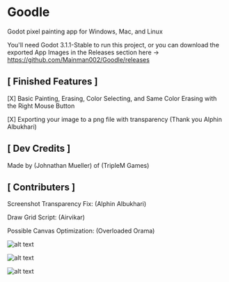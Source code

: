 # Goodle
Godot pixel painting app for Windows, Mac, and Linux

You'll need Godot 3.1.1-Stable to run this project, or you can download the exported App Images in the Releases section here -> https://github.com/Mainman002/Goodle/releases

[ Finished Features ]
-

[X] Basic Painting, Erasing, Color Selecting, and Same Color Erasing with the Right Mouse Button

[X] Exporting your image to a png file with transparency (Thank you Alphin Albukhari)

[ Dev Credits ]
-
 Made by (Johnathan Mueller) of (TripleM Games) 

[ Contributers ]
-

Screenshot Transparency Fix: (Alphin Albukhari)

Draw Grid Script: (Airvikar)

Possible Canvas Optimization: (Overloaded Orama)

![alt text](https://raw.githubusercontent.com/Mainman002/Goodle/Gui_v2/SnapShots/1.png)

![alt text](https://raw.githubusercontent.com/Mainman002/Goodle/Gui_v2/SnapShots/2.png)

![alt text](https://raw.githubusercontent.com/Mainman002/Goodle/Gui_v2/SnapShots/3.png)
